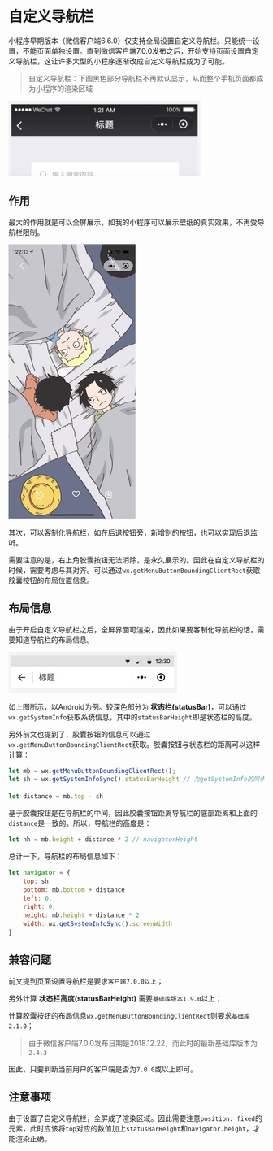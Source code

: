 # 自定义导航栏

小程序早期版本（微信客户端6.6.0）仅支持全局设置自定义导航栏。只能统一设置，不能页面单独设置。直到微信客户端7.0.0发布之后，开始支持页面设置自定义导航栏，这让许多大型的小程序逐渐改成自定义导航栏成为了可能。

> 自定义导航栏：下图黑色部分导航栏不再默认显示，从而整个手机页面都成为小程序的渲染区域

![](images/custom-navigator/interface.jpg)

## 作用

最大的作用就是可以全屏展示，如我的小程序可以展示壁纸的真实效果，不再受导航栏限制。

![](images/custom-navigator/full-screen.jpeg)

其次，可以客制化导航栏，如在后退按钮旁，新增别的按钮，也可以实现后退监听。

需要注意的是，右上角胶囊按钮无法消除，是永久展示的。因此在自定义导航栏的时候，需要考虑与其对齐。可以通过`wx.getMenuButtonBoundingClientRect`获取胶囊按钮的布局位置信息。

## 布局信息

由于开启自定义导航栏之后，全屏界面可渲染，因此如果要客制化导航栏的话，需要知道导航栏的布局信息。

![](images/custom-navigator/navigator.jpg)

如上图所示，以Android为例。较深色部分为 **状态栏(statusBar)**，可以通过`wx.getSystemInfo`获取系统信息，其中的`statusBarHeight`即是状态栏的高度。

另外前文也提到了，胶囊按钮的信息可以通过`wx.getMenuButtonBoundingClientRect`获取。胶囊按钮与状态栏的距离可以这样计算：

```js
let mb = wx.getMenuButtonBoundingClientRect();
let sh = wx.getSystemInfoSync().statusBarHeight // 为getSystemInfo的同步版本

let distance = mb.top - sh
```

基于胶囊按钮是在导航栏的中间，因此胶囊按钮距离导航栏的底部距离和上面的`distance`是一致的。所以，导航栏的高度是：

```js
let nh = mb.height + distance * 2 // navigatorHeight
```

总计一下，导航栏的布局信息如下：

```js
let navigator = {
    top: sh
    bottom: mb.bottom + distance
    left: 0,
    right: 0,
    height: mb.height + distance * 2
    width: wx.getSystemInfoSync().screenWidth
}
```

## 兼容问题

前文提到页面设置导航栏是要求`客户端7.0.0以上`；

另外计算 **状态栏高度(statusBarHeight)** 需要`基础库版本1.9.0`以上；

计算胶囊按钮的布局信息`wx.getMenuButtonBoundingClientRect`则要求`基础库2.1.0`；

> 由于微信客户端7.0.0发布日期是2018.12.22，而此时的最新基础库版本为`2.4.3`

因此，只要判断当前用户的客户端是否为`7.0.0`或以上即可。

## 注意事项

由于设置了自定义导航栏，全屏成了渲染区域。因此需要注意`position: fixed`的元素，此时应该将`top`对应的数值加上`statusBarHeight`和`navigator.height`，才能渲染正确。